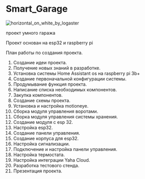 # Smart_Garage
![horizontal_on_white_by_logaster](https://user-images.githubusercontent.com/60135318/194169024-dc99a5fd-6d7a-499d-ae55-64ea58bfa97f.png)

проект умного гаража

Проект основан на esp32 и raspberry pi

План работы по создания проекта.
1.	Создание идеи проекта.
2.	Получение новых знаний в разработке.
3.	Установка системы Home Assistant os на raspberry pi 3b+
4.	Создание первоначальной конфигурации системы.
5.	Продумывание функция проекта.
6.	Написание списка необходимых компонентов.
7.	Закупка компонентов.
8.	Создание схемы проекта.
9.	Установка и настройка motioneye.
10.	Сборка модуля управления воротами.
11.	Сборка модуля управления системы хранения.
12.	Создание модуля с esp 32.
13.	Настройка esp32.
14.	Создание панели управления.
15.	Создание корпуса для esp32.
16.	Настройка сигнализации.
17.	Подключение и настройка панели управления.
18.	Настройка термостата.
19.	Настройка интеграции Yaha Cloud.
20.	Разработка тестового стенда.
21.	Презентация проекта.
